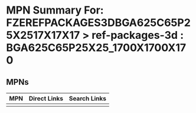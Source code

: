



# MPN Summary For: FZEREFPACKAGES3DBGA625C65P25X2517X17X17 > ref-packages-3d : BGA625C65P25X25_1700X1700X170

## MPNs
  

|MPN|Direct Links|Search Links|
| :--- | :--- | :--- |
||||
